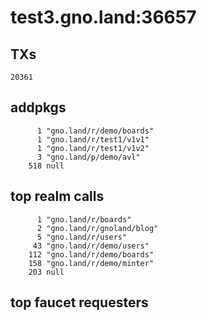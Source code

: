 # test3.gno.land:36657

## TXs
```
20361
```

## addpkgs
```
      1 "gno.land/r/demo/boards"
      1 "gno.land/r/test1/v1v1"
      1 "gno.land/r/test1/v1v2"
      3 "gno.land/p/demo/avl"
    518 null
```

## top realm calls
```
      1 "gno.land/r/boards"
      2 "gno.land/r/gnoland/blog"
      5 "gno.land/r/users"
     43 "gno.land/r/demo/users"
    112 "gno.land/r/demo/boards"
    158 "gno.land/r/demo/minter"
    203 null
```

## top faucet requesters
```
```

